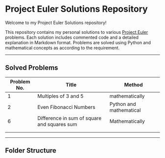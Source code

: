 # Project Euler Solutions Repository 

Welcome to my Project Euler Solutions repository!

This repository contains my personal solutions to various [Project Euler](https://projecteuler.net/) problems. Each solution includes commented code and a detailed explanation in Markdown format. Problems are solved using Python and mathematical concepts as according to the requirement.

---

## Solved Problems

| Problem No. | Title                          |  Method                      |
|-------------|--------------------------------|------------------------------|
| 1           | Multiples of 3 and 5           | mathematically               |
| 2           | Even Fibonacci Numbers         | Python and mathematical      |
| 6           | Difference in sum of square and squares sum | Mathematically      |
|             |                                |                            
|             |                                |                              |


---

## Folder Structure
